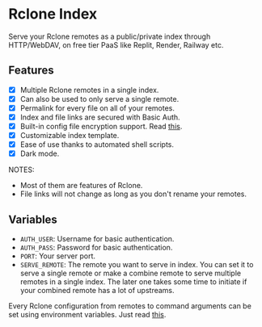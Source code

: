 # Rclone Index
Serve your Rclone remotes as a public/private index through HTTP/WebDAV, on free tier PaaS like Replit, Render, Railway etc.

## Features
- [x] Multiple Rclone remotes in a single index.
- [x] Can also be used to only serve a single remote.
- [x] Permalink for every file on all of your remotes.
- [x] Index and file links are secured with Basic Auth.
- [x] Built-in config file encryption support. Read [this](https://rclone.org/docs/#configuration-encryption).
- [x] Customizable index template.
- [x] Ease of use thanks to automated shell scripts.
- [x] Dark mode.

NOTES:
- Most of them are features of Rclone.
- File links will not change as long as you don't rename your remotes.

## Variables
- `AUTH_USER`: Username for basic authentication.
- `AUTH_PASS`: Password for basic authentication.
- `PORT`: Your server port.
- `SERVE_REMOTE`: The remote you want to serve in index. You can set it to serve a single remote or make a combine remote to serve multiple remotes in a single index. The later one takes some time to initiate if your combined remote has a lot of upstreams.

Every Rclone configuration from remotes to command arguments can be set using environment variables. Just read [this](https://rclone.org/docs/#environment-variables).